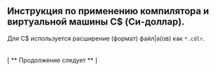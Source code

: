 Инструкция по применению компилятора и виртуальной машины C$ (Си-доллар).
-
Для C$ используется расширение (формат) файл|а(ов) как `*.cdlr`.
<br>
<br>
<br>
[
** Продолжение следует **
]
